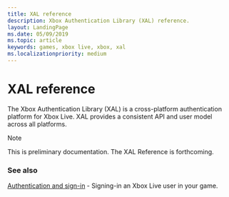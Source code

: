 ```yaml
---
title: XAL reference
description: Xbox Authentication Library (XAL) reference.
layout: LandingPage
ms.date: 05/09/2019
ms.topic: article
keywords: games, xbox live, xbox, xal
ms.localizationpriority: medium
---
```


# XAL reference

The Xbox Authentication Library (XAL) is a cross-platform authentication platform for Xbox Live.
XAL provides a consistent API and user model across all platforms.

> [!NOTE]
> This is preliminary documentation. The XAL Reference is forthcoming.


<!-- ### In this section

| Article | Description |
|---------|-------------|
| [__](__) | __ |
| [__](__) | __ |
| [__](__) | __ | -->


### See also

[Authentication and sign-in](../../using-xbox-live/auth/authentication.md) -
Signing-in an Xbox Live user in your game.
